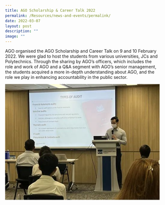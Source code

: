 ```yaml
---
title: AGO Scholarship & Career Talk 2022
permalink: /Resources/news-and-events/permalink/
date: 2022-03-07
layout: post
description: ""
image: ""
---
```

AGO organised the AGO Scholarship and Career Talk on 9 and 10 February 2022. We were glad to host the students from various universities, JCs and Polytechnics. Through the sharing by AGO’s officers, which includes the role and work of AGO and a Q&A segment with AGO’s senior management, the students acquired a more in-depth understanding about AGO, and the role we play in enhancing accountability in the public sector. 

![](/images/News%20&%20Events%20Photos/2022/Scholarship_Career_Tak2022.jpg)